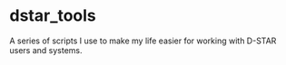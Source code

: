 # dstar_tools
A series of scripts I use to make my life easier for working with D-STAR users and systems.
